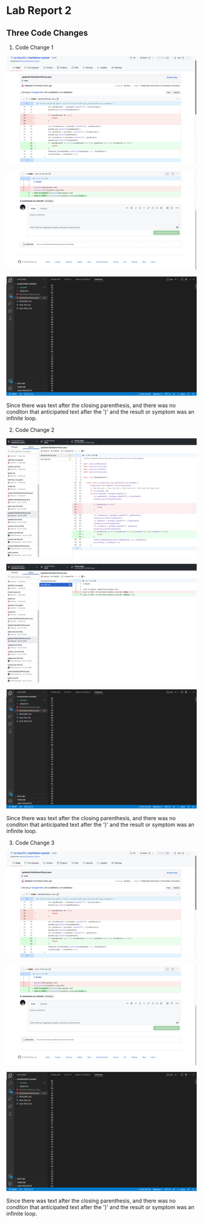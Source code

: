 # Lab Report 2

## Three Code Changes

1. Code Change 1

![Change 1:](https://github.com/jemilparikh/Cse15L-LabReports/blob/4eaf6d524b294389951beeb8b6696babe49b5bf3/Screen%20Shot%202022-04-24%20at%2011.08.51%20PM.png)

![Failure-Inducing Input in Test File:](https://github.com/jemilparikh/Cse15L-LabReports/blob/af367c34af54f301f0b8943ec0bd43e0fd55d775/Screen%20Shot%202022-04-24%20at%2011.29.27%20PM.png)

![Symptom:](https://github.com/jemilparikh/Cse15L-LabReports/blob/f58c374f0b2c92523b61d5a7f2c13cb22227db89/Screen%20Shot%202022-04-24%20at%2011.52.40%20PM.png)

Since there was text after the closing parenthesis, and there was no conditon that anticipated text after the ')' and the result or symptom was an infinite loop.

2. Code Change 2

![Change 2:](https://github.com/jemilparikh/Cse15L-LabReports/blob/ae674e31eb28ceee9153a34e32d76886dfe5f357/Screen%20Shot%202022-04-25%20at%201.59.26%20AM.png)

![Failure-Inducing Input in Test File:](https://github.com/jemilparikh/Cse15L-LabReports/blob/3669717300f57892c1366de3b516ceda11f3c587/Screen%20Shot%202022-04-25%20at%201.56.43%20AM.png)

![Symptom:](https://github.com/jemilparikh/Cse15L-LabReports/blob/f58c374f0b2c92523b61d5a7f2c13cb22227db89/Screen%20Shot%202022-04-24%20at%2011.52.40%20PM.png)

Since there was text after the closing parenthesis, and there was no conditon that anticipated text after the ')' and the result or symptom was an infinite loop.

3. Code Change 3

![Change 3:](https://github.com/jemilparikh/Cse15L-LabReports/blob/4eaf6d524b294389951beeb8b6696babe49b5bf3/Screen%20Shot%202022-04-24%20at%2011.08.51%20PM.png)

![Failure-Inducing Input in Test File:](https://github.com/jemilparikh/Cse15L-LabReports/blob/af367c34af54f301f0b8943ec0bd43e0fd55d775/Screen%20Shot%202022-04-24%20at%2011.29.27%20PM.png)

![Symptom:](https://github.com/jemilparikh/Cse15L-LabReports/blob/f58c374f0b2c92523b61d5a7f2c13cb22227db89/Screen%20Shot%202022-04-24%20at%2011.52.40%20PM.png)

Since there was text after the closing parenthesis, and there was no conditon that anticipated text after the ')' and the result or symptom was an infinite loop.





